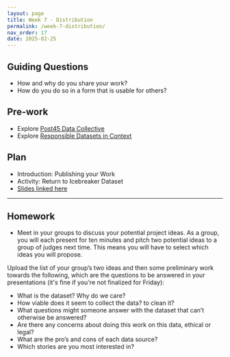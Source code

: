 ```yaml
---
layout: page
title: Week 7 - Distribution
permalink: /week-7-distribution/
nav_order: 17
date: 2025-02-25
---
```


## Guiding Questions

* How and why do you share your work?
* How do you do so in a form that is usable for others?

## Pre-work

* Explore [Post45 Data Collective](https://data.post45.org/)
* Explore [Responsible Datasets in Context](https://www.responsible-datasets-in-context.com/)

## Plan

* Introduction: Publishing your Work
* Activity: Return to Icebreaker Dataset
* [Slides linked here](/data-for-the-rest-of-us/resources/week-7/distribution.pptx)

---

## Homework

* Meet in your groups to discuss your potential project ideas. As a group, you will each present for ten minutes and pitch two potential ideas to a group of judges next time. This means you will have to select which ideas you will propose.

Upload the list of your group’s two ideas and then some preliminary work towards the following, which are the questions to be answered in your presentations (it's fine if you're not finalized for Friday):

* What is the dataset? Why do we care?
* How viable does it seem to collect the data? to clean it?
* What questions might someone answer with the dataset that can’t otherwise be answered?
* Are there any concerns about doing this work on this data, ethical or legal?
* What are the pro’s and cons of each data source?
* Which stories are you most interested in?
